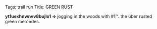 Tags: trail run
Title: GREEN RUST
  
**yt1uexhnwnvv8bujIo1 =>** jogging in the woods with #1™. the über rusted green mercedes.
